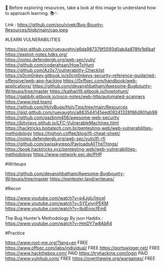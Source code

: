 
🚀 Before exploring resources, take a look at this image to understand how to approach learning. 📚✨

Link : https://github.com/soulvivek/Bug-Bounty-Resources/blob/main/cap.jpeg

#LEARN VULNERABILITIES

https://gist.github.com/ruevaughn/a6da987379f5593d0ab4a878fe1b6baf	
https://exploit-notes.hdks.org/		
https://notes.defendergb.org/web-sec/vuln/
https://github.com/coderahsan/HowToHunt
https://github.com/Az0x7/vulnerability-Checklist
https://s0cm0nkey.gitbook.io/s0cm0nkeys-security-reference-guide/red-offensive/web-app-hacking
https://0xffsec.com/handbook/web-applications/
https://github.com/devanshbatham/Awesome-Bugbounty-Writeups/tree/master
https://kathan19.gitbook.io/howtohunt/
https://gabb4r.gitbook.io/oscp-notes/web-http/automated-scanners
https://www.ired.team/
https://github.com/HolyBugx/HolyTips/tree/main/Resources
https://gist.github.com/ruevaughn/a883544145eed08241328f86d901ab98
https://github.com/qazbnm456/awesome-web-security
https://bitvijays.github.io/LFC-VulnerableMachines.html
https://hacktricks.boitatech.com.br/pentesting-web/web-vulnerabilities-methodology
https://highon.coffee/blog/lfi-cheat-sheet/
https://notes.defendergb.org/web-sec/vuln/lfi-rfi
https://github.com/swisskyrepo/PayloadsAllTheThings/
https://book.hacktricks.xyz/pentesting-web/web-vulnerabilities-methodology
https://www.network-sec.de/PHP

#Writeups  

https://github.com/devanshbatham/Awesome-Bugbounty-Writeups/tree/master
https://pentester.land/writeups/

#Recon 

https://www.youtube.com/watch?v=p4JgIu1mceI
https://www.youtube.com/watch?v=SYExiynPEKM
https://www.youtube.com/watch?v=IbdEoocfEmE

The Bug Hunter’s Methodology By json Haddix  : https://www.youtube.com/watch?v=HmDY7w8AbR4

#Practice

https://www.root-me.org/?lang=en           FREE
https://www.offsec.com/labs/individual/    FREE
https://portswigger.net/                   FREE
https://www.hackthebox.com/                PAID
https://tryhackme.com/login                PAID
https://www.vulnhub.com/                   FREE
https://overthewire.org/wargames/          FREE
